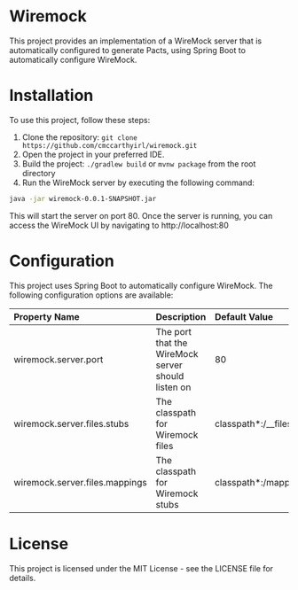 # Wiremock

This project provides an implementation of a WireMock server that is automatically configured to generate Pacts, using Spring Boot to automatically configure WireMock.

# Installation 
To use this project, follow these steps:

1. Clone the repository: `git clone https://github.com/cmccarthyirl/wiremock.git` <br>
2. Open the project in your preferred IDE. <br>
3. Build the project: `./gradlew build` or `mvnw package` from the root directory<br>
4. Run the WireMock server by executing the following command:

```bash
java -jar wiremock-0.0.1-SNAPSHOT.jar
```

This will start the server on port 80. Once the server is running, you can access the WireMock UI by navigating to http://localhost:80

# Configuration
This project uses Spring Boot to automatically configure WireMock. The following configuration options are available:

| Property Name                  | Description                                        | Default Value        |
|:-------------------------------|:---------------------------------------------------|:---------------------|
| wiremock.server.port           | The port that the WireMock server should listen on | 80                   |
| wiremock.server.files.stubs    | The classpath for Wiremock files                   | classpath*:/__files  |
| wiremock.server.files.mappings | The classpath for Wiremock stubs                   | classpath*:/mappings |

# License
This project is licensed under the MIT License - see the LICENSE file for details.